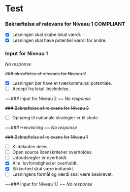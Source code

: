 # Test

### Bekræftelse af relevans for Niveau 1 COMPLIANT

- [x] Løsningen skal skabe lokal værdi.
- [X] Løsningen skal have potentiel værdi for andre.

### Input for Niveau 1

_No response_

~~### ekræftelse af relevans for Niveau 2~~

- [x] Løsningen bør have et tværkommunal potentiale.
- [ ] Accept fra lokal linjeledelse.

~~### Input for Niveau 2
~~
_No response_

~~### Bekræftelse af relevans for Niveau 3~~

- [ ] Ophæng til nationale strategier er til stede.

~~### Henvisning
~~
_No response_

~~### Bekræftelse af relevans for Niveau 1~~

- [ ] Kildekoden deles
- [ ] Open source licenskriterier overholdes.
- [ ] Udbudsregler er overholdt.
- [x] Alm. lovformlighed er overholdt.
- [x] Sikkerhed skal være indtænkt.
- [ ] Løsningens formål og værdi skal være beskrevet.

~~### Input for Niveau 1.1
~~
_No response_